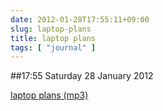 ```yaml
---
date: 2012-01-28T17:55:11+09:00
slug: laptop-plans
title: laptop plans
tags: [ "journal" ]
---
```


##17:55 Saturday 28 January 2012

[laptop plans (mp3)](http://audioboo.fm/boos/642959-laptop-plans.mp3?keyed=true&source=embed)
